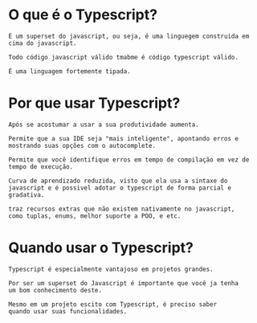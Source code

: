 # O que é o Typescript?
    É um superset do javascript, ou seja, é uma linguegem construida em
    cima do javascript.

    Todo código javascript válido tmabme é código typescript válido.

    É uma linguagem fortemente tipada.

# Por que usar Typescript?
    Após se acostumar a usar a sua produtividade aumenta.

    Permite que a sua IDE seja "mais inteligente", apontando erros e
    mostrando suas opções com o autocomplete.

    Permite que você identifique erros em tempo de compilação em vez de
    tempo de execução.

    Curva de aprendizado reduzida, visto que ela usa a sintaxe do
    javascript e é possivel adotar o typescript de forma parcial e
    gradativa.

    traz recursos extras que não existem nativamente no javascript, 
    como tuplas, enums, melhor suporte a POO, e etc.

# Quando usar o Typescript?
    Typescript é especialmente vantajoso em projetos grandes.

    Por ser um superset do Javascript é importante que você ja tenha 
    um bom conhecimento deste.

    Mesmo em um projeto escito com Typescript, é preciso saber 
    quando usar suas funcionalidades. 